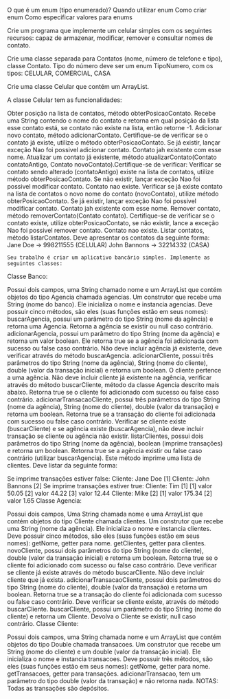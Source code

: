 O que é um enum (tipo enumerado)?
Quando utilizar enum
Como criar enum
Como especificar valores para enums


Crie um programa que implemente um celular simples com os seguintes recursos: capaz de armazenar, modificar, remover e consultar nomes de contato.

Crie uma classe separada para Contatos (nome, número de telefone e tipo), classe Contato. Tipo do número deve ser um enum TipoNumero, com os tipos: CELULAR, COMERCIAL, CASA

Crie uma classe Celular que contém um ArrayList<Contato>.

A classe Celular tem as funcionalidades:

Obter posição na lista de contatos, método obterPosicaoContato. Recebe uma String contendo o nome do contato e retorna em qual posição da lista esse contato está, se contato não existe na lista, então retorne -1.
Adicionar novo contato, método adicionarContato. Certifique-se de verificar se o contato já existe, utilize o método obterPosicaoContato. Se já existir, lançar exceção Nao foi possivel adicionar contato. Contato jah existente com esse nome.
Atualizar um contato já existente, método atualizarContato(Contato contatoAntigo, Contato novoContato).Certifique-se de verificar:
Verificar se contato sendo alterado (contatoAntigo) existe na lista de contatos, utilize método obterPosicaoContato. Se não existir, lançar exceção Nao foi possivel modificar contato. Contato nao existe.
Verificar se já existe contato na lista de contatos o novo nome do contato (novoContato), utilize método obterPosicaoContato. Se já existir, lançar exceção Nao foi possivel modificar contato. Contato jah existente com esse nome.
Remover contato, método removerContato(Contato contato). Certifique-se de verificar se o contato existe, utilize obterPosicaoContato, se não existir, lance a exceção Nao foi possivel remover contato. Contato nao existe.
Listar contatos, método listarContatos. Deve apresentar os contatos da seguinte forma:
    Jane Doe -> 998211555 (CELULAR)
    John Bannons -> 32214332 (CASA)
    
    
    Seu trabalho é criar um aplicativo bancário simples. Implemente as seguintes classes:

Classe Banco:

Possui dois campos, uma String chamado nome e um ArrayList que contém objetos do tipo Agencia chamada agencias.
Um construtor que recebe uma String (nome do banco). Ele inicializa o nome e instancia agencias.
Deve possuir cinco métodos, são eles (suas funções estão em seus nomes):
buscarAgencia, possui um parâmetro do tipo String (nome da agência) e retorna uma Agencia. Retorna a agência se existir ou null caso contrário.
adicionarAgencia, possui um parâmetro do tipo String (nome da agência) e retorna um valor boolean. Ele retorna true se a agência foi adicionada com sucesso ou false caso contrário. Não deve incluir agência já existente, deve verificar através do método buscarAgencia.
adicionarCliente, possui três parâmetros do tipo String (nome da agência), String (nome do cliente), double (valor da transação inicial) e retorna um boolean. O cliente pertence a uma agência. Não deve incluir cliente já existente na agência, verificar através do método buscarCliente, método da classe Agencia descrito mais abaixo. Retorna true se o cliente foi adicionado com sucesso ou false caso contrário.
adicionarTransacaoCliente, possui três parâmetros do tipo String (nome da agência), String (nome do cliente), double (valor da transação) e retorna um boolean. Retorna true se a transação do cliente foi adicionada com sucesso ou false caso contrário. Verificar se cliente existe (buscarCliente) e se agência existe (buscarAgencia), não deve incluir transação se cliente ou agência não existir.
listarClientes, possui dois parâmetros do tipo String (nome da agência), boolean (imprime transações) e retorna um boolean. Retorna true se a agência existir ou false caso contrário (utilizar buscarAgencia). Este método imprime uma lista de clientes. Deve listar da seguinte forma:


Se imprime transações estiver false:
Cliente: Jane Doe [1]
Cliente: John Bannons [2]
Se imprime transações estiver true:
  Cliente: Tim [1]
    [1] valor 50.05
    [2] valor 44.22
    [3] valor 12.44
  Cliente: Mike [2]
    [1] valor 175.34
    [2] valor 1.65
Classe Agencia:

Possui dois campos, Uma String chamada nome e uma ArrayList que contém objetos do tipo Cliente chamada clientes.
Um construtor que recebe uma String (nome da agência). Ele inicializa o nome e instancia clientes.
Deve possuir cinco métodos, são eles (suas funções estão em seus nomes):
getNome, getter para nome.
getClientes, getter para clientes.
novoCliente, possui dois parâmetros do tipo String (nome do cliente), double (valor da transação inicial) e retorna um boolean. Retorna true se o cliente foi adicionado com sucesso ou false caso contrário. Deve verificar se cliente já existe através do método buscarCliente. Não deve incluir cliente que já exista.
adicionarTransacaoCliente, possui dois parâmetros do tipo String (nome do cliente), double (valor da transação) e retorna um boolean. Retorna true se a transação do cliente foi adicionada com sucesso ou false caso contrário. Deve verificar se cliente existe, através do método buscarCliente.
buscarCliente, possui um parâmetro do tipo String (nome do cliente) e retorna um Cliente. Devolva o Cliente se existir, null caso contrário.
Classe Cliente:

Possui dois campos, uma String chamada nome e um ArrayList que contém objetos do tipo Double chamada transacoes.
Um construtor que recebe um String (nome do cliente) e um double (valor da transação inicial). Ele inicializa o nome e instancia transacoes.
Deve possuir três métodos, são eles (suas funções estão em seus nomes):
getNome, getter para nome.
getTransacoes, getter para transações.
adicionarTransacao, tem um parâmetro do tipo double (valor da transação) e não retorna nada.
NOTAS: Todas as transações são depósitos.
